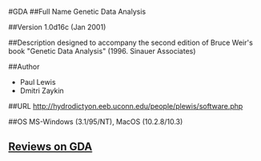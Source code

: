 #GDA
##Full Name
Genetic Data Analysis

##Version
1.0d16c (Jan 2001)

##Description
designed to accompany the second edition of Bruce Weir's book "Genetic Data Analysis" (1996\. Sinauer Associates)

##Author
* Paul Lewis
* Dmitri Zaykin

##URL
http://hydrodictyon.eeb.uconn.edu/people/plewis/software.php

##OS
MS-Windows (3.1/95/NT), MacOS (10.2.8/10.3)


## [Reviews on GDA](https://github.com/gaow/genetic-analysis-software/issues/142)